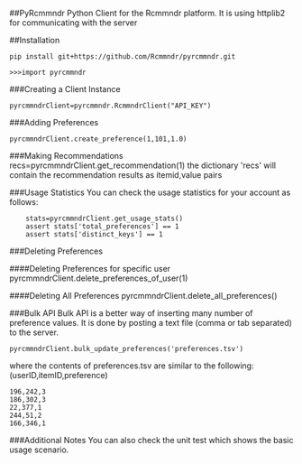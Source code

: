##PyRcmmndr
Python Client for the Rcmmndr platform. It is using httplib2 for communicating with the server

##Installation

	pip install git+https://github.com/Rcmmndr/pyrcmmndr.git

	>>>import pyrcmmndr

###Creating a Client Instance

	pyrcmmndrClient=pyrcmmndr.RcmmndrClient("API_KEY")


###Adding Preferences

	pyrcmmndrClient.create_preference(1,101,1.0)
	
###Making Recommendations
	recs=pyrcmmndrClient.get_recommendation(1)
the dictionary 'recs' will contain the recommendation results as itemid,value pairs

###Usage Statistics
You can check the usage statistics for your account as follows:

        stats=pyrcmmndrClient.get_usage_stats()
        assert stats['total_preferences'] == 1
        assert stats['distinct_keys'] == 1
        
        
###Deleting Preferences

####Deleting Preferences for specific user
	pyrcmmndrClient.delete_preferences_of_user(1)

####Deleting All Preferences
	pyrcmmndrClient.delete_all_preferences()
	
	
###Bulk API
Bulk API is a better way of inserting many number of preference values. It is done by posting a text file (comma or tab separated) to the server.

	pyrcmmndrClient.bulk_update_preferences('preferences.tsv')
	
where the contents of preferences.tsv are similar to the following: (userID,itemID,preference)

	196,242,3
	186,302,3
	22,377,1
	244,51,2
	166,346,1

###Additional Notes
You can also check the unit test which shows the basic usage scenario.

